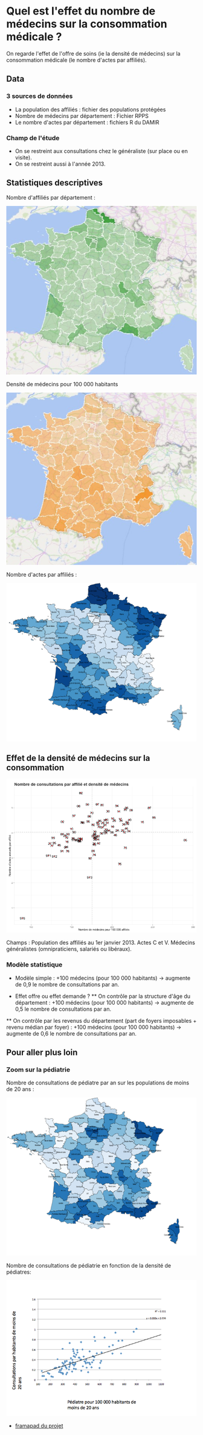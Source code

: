 # Quel est l'effet du nombre de médecins sur la consommation médicale ? 

On regarde l'effet de l'offre de soins (ie la densité de médecins) sur la consommation médicale (le nombre d'actes par affiliés). 

## Data

### 3 sources de données

* La population des affiliés : fichier des populations protégées
* Nombre de médecins par département : Fichier RPPS 
* Le nombre d'actes par département : fichiers R du DAMIR


### Champ de l'étude

* On se restreint aux consultations chez le généraliste (sur place ou en visite).
* On se restreint aussi à l'année 2013.

## Statistiques descriptives

Nombre d'affiliés par département : 

![image](output/nombre_d_affilies.png)

Densité de médecins pour 100 000 habitants 

![image](output/densite_de_medecin_pour_100000.png)

Nombre d'actes par affiliés : 

![image](output/med_gale_ratio_conso_sur_dispo_carte_gqis.png)


## Effet de la densité de médecins sur la consommation

![image](output/nb_consultations_densite_medecins.png)

Champs : Population des affiliés au 1er janvier 2013. Actes C et V. Médecins généralistes (omnipraticiens, salariés ou libéraux). 

### Modèle statistique

* Modèle simple : +100 médecins (pour 100 000 habitants) -> augmente de 0,9 le nombre de consultations par an. 

* Effet offre ou effet demande ? 
** On contrôle par la structure d'âge du département : +100 médecins (pour 100 000 habitants) -> augmente de 0,5 le nombre de consultations par an. 

** On contrôle par les revenus du département (part de foyers imposables + revenu médian par foyer) : +100 médecins (pour 100 000 habitants) -> augmente de 0,6 le nombre de consultations par an. 
	
## Pour aller plus loin

### Zoom sur la pédiatrie 

Nombre de consultations de pédiatre par an sur les populations de moins de 20 ans : 

![image](output/pediatrie_carte_ratio_conso_sur_dispo__gqis.png)

Nombre de consultations de pédiatrie en fonction de la densité de pédiatres: 

![image](output/effet_densite_consultation_pediatrie.png)


* [framapad du projet](https://lite5.framapad.org/p/EOVpfEKN9n)

